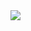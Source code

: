 <img align="right" src="https://github-readme-stats.vercel.app/api?username=BangjinM&show_icons=true&hide_title=true&count_private=true&include_all_commits=true&theme=merko" />
